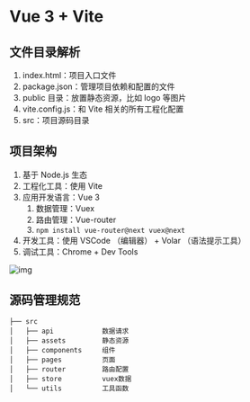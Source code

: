 # Vue 3 + Vite

## 文件目录解析

1. index.html：项目入口文件
2. package.json：管理项目依赖和配置的文件
3. public 目录：放置静态资源，比如 logo 等图片
4. vite.config.js：和 Vite 相关的所有工程化配置
5. src：项目源码目录

## 项目架构

1. 基于 Node.js 生态
2. 工程化工具：使用 Vite
3. 应用开发语言：Vue 3
   1. 数据管理：Vuex
   2. 路由管理：Vue-router
   3. `npm install vue-router@next vuex@next`
4. 开发工具：使用 VSCode （编辑器） + Volar （语法提示工具）
5. 调试工具：Chrome + Dev Tools

![img](https://static001.geekbang.org/resource/image/97/eb/973ea8e35c177d252e4180c5bbfcc6eb.jpg?wh=1418x819)

## 源码管理规范

```
├── src
│   ├── api            数据请求
│   ├── assets         静态资源
│   ├── components     组件
│   ├── pages          页面
│   ├── router         路由配置
│   ├── store          vuex数据
│   └── utils          工具函数
```
